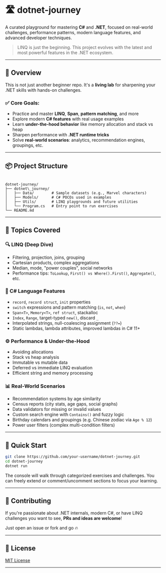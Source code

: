 # 🛣️ dotnet-journey

A curated playground for mastering **C#** and **.NET**, focused on real-world challenges, performance patterns, modern language features, and advanced developer techniques.

> LINQ is just the beginning. This project evolves with the latest and most powerful features in the .NET ecosystem.

---

## 🚀 Overview

This is not just another beginner repo. It's a **living lab** for sharpening your .NET skills with hands-on challenges.

### ✅ Core Goals:
- Practice and master **LINQ**, **Span<T>**, **pattern matching**, and more
- Explore modern **C# features** with real usage examples
- Learn **under-the-hood behavior** like memory allocation and stack vs heap
- Sharpen performance with **.NET runtime tricks**
- Solve **real-world scenarios**: analytics, recommendation engines, groupings, etc.

---

## 📦 Project Structure

```

dotnet-journey/
├── dotnet\_journey/
│   ├── Data/        # Sample datasets (e.g., Marvel characters)
│   ├── Models/      # C# POCOs used in examples
│   ├── Utils/       # LINQ playgrounds and future utilities
│   └── Program.cs   # Entry point to run exercises
└── README.md

````

---

## 🧠 Topics Covered

### 🔍 LINQ (Deep Dive)
- Filtering, projection, joins, grouping
- Cartesian products, complex aggregations
- Median, mode, "power couples", social networks
- Performance tips: `ToLookup`, `First() vs Where().First()`, `Aggregate()`, etc.

### 🧪 C# Language Features
- `record`, `record struct`, `init` properties
- `switch` expressions and pattern matching (`is`, `not`, `when`)
- `Span<T>`, `Memory<T>`, `ref struct`, stackalloc
- `Index`, `Range`, target-typed `new()`, discard `_`
- Interpolated strings, null-coalescing assignment (`??=`)
- Static lambdas, lambda attributes, improved lambdas in C# 11+

### ⚙️ Performance & Under-the-Hood
- Avoiding allocations
- Stack vs heap analysis
- Immutable vs mutable data
- Deferred vs immediate LINQ evaluation
- Efficient string and memory processing

### 📊 Real-World Scenarios
- Recommendation systems by age similarity
- Census reports (city stats, age gaps, social graphs)
- Data validators for missing or invalid values
- Custom search engine with `Contains()` and fuzzy logic
- Birthday calendars and groupings (e.g. Chinese zodiac via `Age % 12`)
- Power user filters (complex multi-condition filters)

---

## 🧪 Quick Start

```bash
git clone https://github.com/your-username/dotnet-journey.git
cd dotnet-journey
dotnet run
````

The console will walk through categorized exercises and challenges.
You can freely extend or comment/uncomment sections to focus your learning.

---

## 🤝 Contributing

If you're passionate about .NET internals, modern C#, or have LINQ challenges you want to see, **PRs and ideas are welcome**!

Just open an issue or fork and go 🔥

---

## 📜 License

[MIT License](./LICENSE)

---

